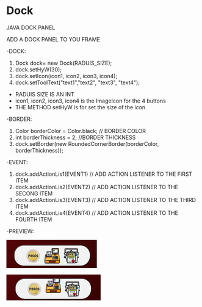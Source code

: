 # Dock
JAVA DOCK PANEL

ADD A DOCK PANEL TO YOU FRAME

-DOCK:
  1. Dock dock= new Dock(RADUIS_SIZE);
  2. dock.setHyW(30);
  3. dock.setIcon(icon1, icon2, icon3, icon4);
  4. dock.setToolText("text1","text2", "text3", "text4");
     
 * RADUIS SIZE IS AN INT
 * icon1, icon2, icon3, icon4 is the ImageIcon for the 4 buttons
 * THE METHOD setHyW is for set the size of the icon

-BORDER:
1. Color borderColor = Color.black; // BORDER COLOR
2. int borderThickness = 2; //BORDER THICKNESS
3. dock.setBorder(new RoundedCornerBorder(borderColor, borderThickness));

-EVENT:
  1. dock.addActionLis1(EVENT1) // ADD ACTION LISTENER TO THE FIRST ITEM
  2. dock.addActionLis2(EVENT2) // ADD ACTION LISTENER TO THE SECONG ITEM
  3. dock.addActionLis3(EVENT3) // ADD ACTION LISTENER TO THE THIRD ITEM
  4. dock.addActionLis4(EVENT4) // ADD ACTION LISTENER TO THE FOURTH ITEM


-PREVIEW:

![PHOTO1](https://raw.githubusercontent.com/MhmdSAbdlh/Dock/main/preview/1.png)

![PHOTO2](https://raw.githubusercontent.com/MhmdSAbdlh/Dock/main/preview/2.png)
